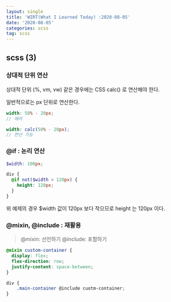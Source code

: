 ```yaml
---
layout: single
title: 'WIRT(What I Learned Today) :2020-08-05'
date: '2020-08-05'
categories: scss
tag: scss
---
```


## scss (3)

### 상대적 단위 연산

상대적 단위 (%, vm, vw) 같은 경우에는 CSS calc() 로 연산해야 한다.

일반적으로는 px 단위로 연산한다.

```scss
width: 50% - 20px;
// 에러

width: calc(50% - 20px);
// 연산 가능
```

### @if : 논리 연산

```scss
$width: 100px;

div {
  @if not($width > 120px) {
    height: 120px;
  }
}
```

위 예제의 경우 \$width 값이 120px 보다 작으므로 height 는 120px 이다.

### @mixin, @include : 재활용

> @mixin: 선언하기
> @include: 포함하기

```scss
@mixin custom-container {
  display: flex;
  flex-direction: row;
  justify-content: space-between;
}

div {
    .main-container @include cuotm-container;
}
```

